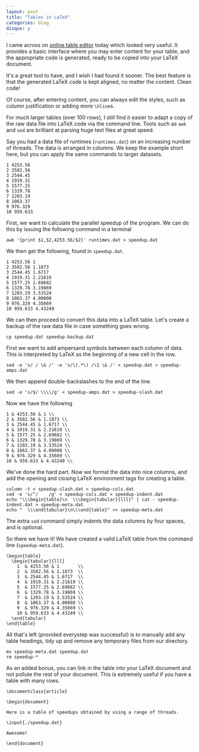 ```yaml
---
layout: post
title: "Tables in LaTeX"
categories: blog
disqus: y
---
```


I came across on [online table editor](http://truben.no/latex/table/) today which looked very useful. It provides a basic interface where you may enter content for your table, and the appropriate code is generated, ready to be copied into your LaTeX document.

It's a great tool to have, and I wish I had found it sooner. The best feature is that the generated LaTeX code is kept aligned, no matter the content. Clean code!

Of course, after entering content, you can always edit the styles, such as column justification or adding more `\hline`s.

For much larger tables (over 100 rows), I still find it easier to adapt a copy of the raw data file into LaTeX code via the command line. Tools such as `awk` and `sed` are brilliant at parsing huge text files at great speed.

Say you had a data file of runtimes (`runtimes.dat`) on an increasing number of threads. The data is arranged in columns. We keep the example short here, but you can apply the same commands to larger datasets.

<pre><code class="language-text">1 4253.56
2 3582.56
3 2544.45
4 1919.31
5 1577.25
6 1329.78
7 1203.19
8 1063.37
9 976.329
10 959.633
</code></pre>

First, we want to calculate the parallel speedup of the program. We can do this by issuing the following command in a terminal

<pre><code class="language-bash">awk '{print $1,$2,4253.56/$2}' runtimes.dat > speedup.dat
</code></pre>

We then get the following, found in `speedup.dat`.

<pre><code class="language-text">1 4253.56 1
2 3582.56 1.1873
3 2544.45 1.6717
4 1919.31 2.21619
5 1577.25 2.69682
6 1329.78 3.19869
7 1203.19 3.53524
8 1063.37 4.00008
9 976.329 4.35669
10 959.633 4.43249
</code></pre>

We can then proceed to convert this data into a LaTeX table. Let's create a backup of the raw data file in case something goes wrong.

<pre><code class="language-bash">cp speedup.dat speedup-backup.dat
</code></pre>

First we want to add ampersand symbols between each column of data. This is interpreted by LaTeX as the beginning of a new cell in the row.

<pre><code class="language-bash">sed -e 's/ / \& /' -e 's/\(.*\) /\1 \& /' < speedup.dat > speedup-amps.dat
</code></pre>

We then append double-backslashes to the end of the line.

<pre><code class="language-bash">sed -e 's/$/ \\\\/g' < speedup-amps.dat > speedup-slash.dat
</code></pre>

Now we have the following

<pre><code class="language-text">1 & 4253.56 & 1 \\
2 & 3582.56 & 1.1873 \\
3 & 2544.45 & 1.6717 \\
4 & 1919.31 & 2.21619 \\
5 & 1577.25 & 2.69682 \\
6 & 1329.78 & 3.19869 \\
7 & 1203.19 & 3.53524 \\
8 & 1063.37 & 4.00008 \\
9 & 976.329 & 4.35669 \\
10 & 959.633 & 4.43249 \\
</code></pre>

We've done the hard part. Now we format the data into nice columns, and add the opening and closing LaTeX environment tags for creating a table.

<pre><code class="language-bash">column -t < speedup-slash.dat > speedup-cols.dat
sed -e 's/^/    /g' < speedup-cols.dat > speedup-indent.dat
echo "\\\begin{table}\n  \\\begin{tabular}{lll}" | cat - speedup-indent.dat > speedup-meta.dat
echo "  \\\end{tabular}\n\\\end{table}" >> speedup-meta.dat
</code></pre>

The extra `sed` command simply indents the data columns by four spaces, and is optional.

So there we have it! We have created a valid LaTeX table from the command line (`speedup-meta.dat`).

<pre><code class="language-latex">\begin{table}
  \begin{tabular}{lll}
    1  & 4253.56 & 1       \\
    2  & 3582.56 & 1.1873  \\
    3  & 2544.45 & 1.6717  \\
    4  & 1919.31 & 2.21619 \\
    5  & 1577.25 & 2.69682 \\
    6  & 1329.78 & 3.19869 \\
    7  & 1203.19 & 3.53524 \\
    8  & 1063.37 & 4.00008 \\
    9  & 976.329 & 4.35669 \\
    10 & 959.633 & 4.43249 \\
  \end{tabular}
\end{table}
</code></pre>

All that's left (provided everystep was successful) is to manually add any table headings, tidy up and remove any temporary files from our directory.

<pre><code class="language-bash">mv speedup-meta.dat speedup.dat
rm speedup-*
</code></pre>

As an added bonus, you can link in the table into your LaTeX document and not pollute the rest of your document. This is extremely useful if you have a table with many rows.

<pre><code class="language-latex">\documentclass{article}

\begin{document}

Here is a table of speedups obtained by using a range of threads.

\input{./speedup.dat}

Awesome!

\end{document}
</code></pre>

